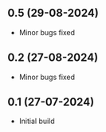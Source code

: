 ## 0.5 (29-08-2024)
- Minor bugs fixed
## 0.2 (27-08-2024)
- Minor bugs fixed

## 0.1 (27-07-2024)
- Initial build
